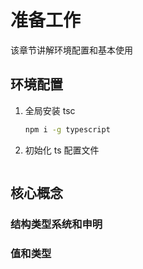 # 准备工作
该章节讲解环境配置和基本使用



## 环境配置
1. 全局安装 tsc

    ```bash
    npm i -g typescript
    ```
2. 初始化 ts 配置文件
   
    ```bash
    ```


## 核心概念

### 结构类型系统和申明

### 值和类型




